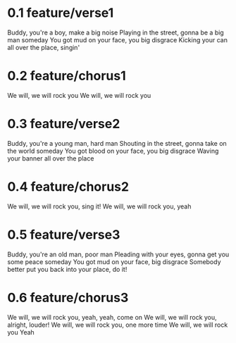 # 0.1 feature/verse1
Buddy, you're a boy, make a big noise
Playing in the street, gonna be a big man someday
You got mud on your face, you big disgrace
Kicking your can all over the place, singin'
# 0.2 feature/chorus1
We will, we will rock you
We will, we will rock you
# 0.3 feature/verse2
Buddy, you're a young man, hard man
Shouting in the street, gonna take on the world someday
You got blood on your face, you big disgrace
Waving your banner all over the place
# 0.4 feature/chorus2
We will, we will rock you, sing it!
We will, we will rock you, yeah
# 0.5 feature/verse3
Buddy, you're an old man, poor man
Pleading with your eyes, gonna get you some peace someday
You got mud on your face, big disgrace
Somebody better put you back into your place, do it!
# 0.6 feature/chorus3
We will, we will rock you, yeah, yeah, come on
We will, we will rock you, alright, louder!
We will, we will rock you, one more time
We will, we will rock you
Yeah